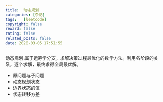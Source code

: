 ```yaml
---
title:  动态规划
categories: [杂记]
tags:   [leetcode]
copyright: false
reward: false
rating: false
related_posts: false
date: 2020-03-05 17:51:55
---
```


动态规划 属于运筹学分支，求解决策过程最优化的数学方法。利用各阶段的关系，逐个求解，最终求得全局最优解。
- 原问题与子问题
- 动态规划状态
- 边界状态的值
- 状态转移方差
  
